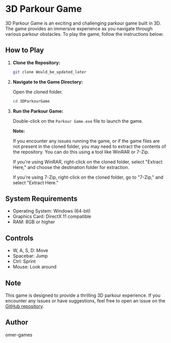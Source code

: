 # 3D Parkour Game

3D Parkour Game is an exciting and challenging parkour game built in 3D. The game provides an immersive experience as you navigate through various parkour obstacles. To play the game, follow the instructions below:

## How to Play

1. **Clone the Repository:**

    ```bash
    git clone Would_be_updated_later
    ```

2. **Navigate to the Game Directory:**

    Open the cloned folder.

    ```bash
    cd 3DParkourGame
    ```

3. **Run the Parkour Game:**

    Double-click on the `Parkour Game.exe` file to launch the game.

    **Note:**

    If you encounter any issues running the game, or if the game files are not present in the cloned folder, you may need to extract the contents of the repository. You can do this using a tool like WinRAR or 7-Zip.

    If you're using WinRAR, right-click on the cloned folder, select "Extract Here," and choose the destination folder for extraction.

    If you're using 7-Zip, right-click on the cloned folder, go to "7-Zip," and select "Extract Here."

## System Requirements

- Operating System: Windows (64-bit)
- Graphics Card: DirectX 11 compatible
- RAM: 8GB or higher

## Controls

- W, A, S, D: Move
- Spacebar: Jump
- Ctrl: Sprint
- Mouse: Look around

## Note

This game is designed to provide a thrilling 3D parkour experience. If you encounter any issues or have suggestions, feel free to open an issue on the [GitHub repository](https://github.com/your-username/3DParkourGame).

## Author

omer-games
